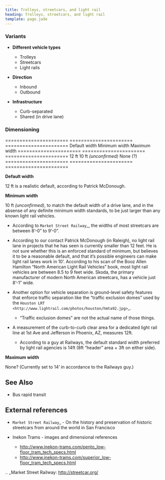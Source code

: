 ```yaml
---
title: Trolleys, streetcars, and light rail
heading: Trolleys, streetcars, and light rail
template: page.jade
---
```


### Variants

- **Different vehicle types**

  - Trolleys
  - Streetcars
  - Light rails

- **Direction**

  - Inbound
  - Outbound

- **Infrastructure**

  - Curb-separated
  - Shared (in drive lane)

### Dimensioning

======================  ======================  ======================
Default width           Minimum width           Maximum width
======================  ======================  ======================
12 ft                   10 ft *(unconfirmed)*   None (?)
======================  ======================  ======================

**Default width**

12 ft is a realistic default, according to Patrick McDonough.

**Minimum width**

10 ft *(unconfirmed)*, to match the default width of a drive lane, and in the absense of any definite minimum width standards, to be just larger than any known light rail vehicles.

  - According to `Market Street Railway`_, the widths of most streetcars are between 8’-0” to 9’-0”.

  - According to our contact Patrick McDonough (in Raleigh), no light rail lane in projects that he has seen is currently smaller than 12 feet. He is not sure whether this is an enforced standard of minimum, but believes it to be a reasonable default, and that it’s possible engineers can make light rail lanes work in 10’. According to his scan of the Booz Allen Hamilton “North American Light Rail Vehicles” book,  most light rail vehicles are between 8.5 to 9 feet wide. Skoda, the primary manufacturer of modern North American streetcars, has a vehicle just 8’-1” wide.

  - Another option for vehicle separation is ground-level safety features that enforce traffic separation like the “traffic exclusion domes” used by the `Houston LRT <http://www.lightrail.com/photos/houston/hmta92.jpg>`_.

    - “Traffic exclusion domes” are not the actual name of those things.

  - A measurement of the curb-to-curb clear area for a dedicated light rail line at 1st Ave and Jefferson in Phoenix, AZ, measures 12ft.

    -  According to a guy at Railways, the default standard width preferred by light rail agencies is 14ft (8ft “header” area + 3ft on either side).

**Maximum width**

None? (Currently set to 14’ in accordance to the Railways guy.)


See Also
--------

- Bus rapid transit


External references
-------------------

* `Market Street Railway`_ - On the history and preservation of historic streetcars from around the world in San Francisco
* Inekon Trams - images and dimensional references

  * http://www.inekon-trams.com/pento_low-floor_tram_tech_specs.html
  * http://www.inekon-trams.com/superior_low-floor_tram_tech_specs.html

.. _Market Street Railway: http://streetcar.org/

